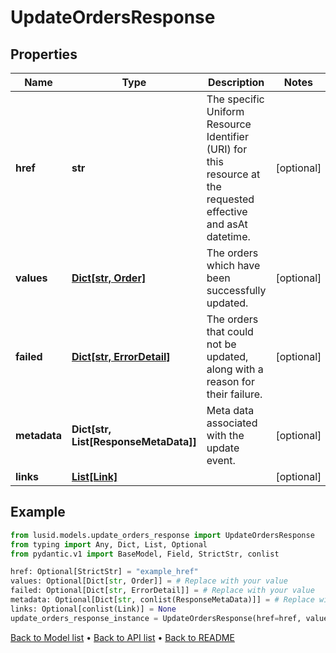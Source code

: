 # UpdateOrdersResponse

## Properties
Name | Type | Description | Notes
------------ | ------------- | ------------- | -------------
**href** | **str** | The specific Uniform Resource Identifier (URI) for this resource at the requested effective and asAt datetime. | [optional] 
**values** | [**Dict[str, Order]**](Order.md) | The orders which have been successfully updated. | [optional] 
**failed** | [**Dict[str, ErrorDetail]**](ErrorDetail.md) | The orders that could not be updated, along with a reason for their failure. | [optional] 
**metadata** | **Dict[str, List[ResponseMetaData]]** | Meta data associated with the update event. | [optional] 
**links** | [**List[Link]**](Link.md) |  | [optional] 
## Example

```python
from lusid.models.update_orders_response import UpdateOrdersResponse
from typing import Any, Dict, List, Optional
from pydantic.v1 import BaseModel, Field, StrictStr, conlist

href: Optional[StrictStr] = "example_href"
values: Optional[Dict[str, Order]] = # Replace with your value
failed: Optional[Dict[str, ErrorDetail]] = # Replace with your value
metadata: Optional[Dict[str, conlist(ResponseMetaData)]] = # Replace with your value
links: Optional[conlist(Link)] = None
update_orders_response_instance = UpdateOrdersResponse(href=href, values=values, failed=failed, metadata=metadata, links=links)

```

[Back to Model list](../README.md#documentation-for-models) &#8226; [Back to API list](../README.md#documentation-for-api-endpoints) &#8226; [Back to README](../README.md)

